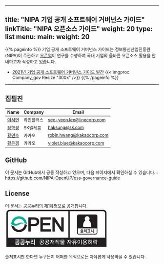 
---
title: "NIPA 기업 공개 소프트웨어 거버넌스 가이드"
linkTitle: "NIPA 오픈소스 가이드"
weight: 20
type: list
menu:
  main:
    weight: 20
---

{{% pageinfo %}}
기업 공개 소프트웨어 거버넌스 가이드는 정보통신산업진흥원(NIPA)이 주관하고 [오픈업](https://www.oss.kr/open_up_intro)이 연구를 수행하여 국내 기업의 올바른 오픈소스 활용을 안내하고자 작성하고 있습니다. 
* [2021년 기업 공개 소프트웨어 거버넌스 가이드 발간](https://www.oss.kr/oss_guide/show/2f7c25e8-df31-4ad9-9d25-1d8234c322c0?page=9)
{{< imgproc Company_gov Resize "300x" />}}
{{% /pageinfo %}}



<!-- ## 목차

1. [<b>들어가며</b>](./intro/)
2. [<b>오픈소스 사용하기</b>](./using/)
3. [<b>오픈소스 기여하기</b>](./contributing/)
4. [<b>오픈소스 공개하기</b>](./releasing/)
5. [<b>OSPO</b><sub>Open Source Program Office</sub>](./ospo/) -->

------

## 집필진

| Name | Company | Email |
|--|--|--|
| [이서연](https://github.com/syleeeee) | 라인플러스| seo-yeon.lee@linecorp.com |
| [장학성](https://github.com/haksungjang) | SK텔레콤 | haksung@sk.com |
| [황민호](https://github.com/revfactory) | 카카오 | robin.hwang@kakaocorp.com |
| [황은경](https://github.com/violetblue) | 카카오 | violet.blue@kakaocorp.com |

## GitHub

이 문서는 GitHub에서 공동 작성하고 있으며, 다음 페이지에서 확인하실 수 있습니다. : https://github.com/NIPA-OpenUP/oss-governance-guide

## License

이 문서는 [공공누리의 제1유형](https://www.kogl.or.kr/info/license.do#01-tab)으로 공개합니다.   
![license](./img_opentype01.jpg)

출처표시만 한다면 누구든지 어떠한 목적으로든 자유롭게 사용하실 수 있습니다. 